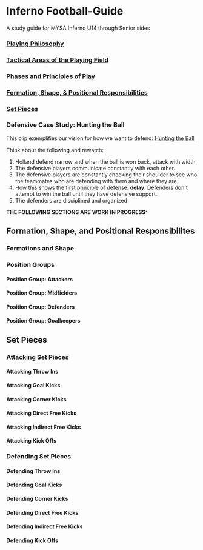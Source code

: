 # Inferno Football-Guide
A study guide for MYSA Inferno U14 through Senior sides

### [Playing Philosophy](Docs/philosophy.md)

### [Tactical Areas of the Playing Field](Docs/regions.md)

### [Phases and Principles of Play](Docs/phases-principles.md)

### [Formation, Shape, &amp; Positional Responsibilities](Docs/formation-shape-position.md)

### [Set Pieces](Docs/set-pieces.md)

### Defensive Case Study: Hunting the Ball

This clip exemplifies our vision for how we want to defend: [Hunting the Ball](https://youtu.be/hfqTy2bJzmU)

Think about the following and rewatch:

1. Holland defend narrow and when the ball is won back, attack with width
2. The defensive players communicate constantly with each other.
3. The defensive players are constantly checking their shoulder to see who the teammates who are defending with them and where they are.
4. How this shows the first principle of defense: **delay**.  Defenders don't attempt to win the ball until they have defensive support.
5. The defenders are disciplined and organized

**THE FOLLOWING SECTIONS ARE WORK IN PROGRESS:**

## Formation, Shape, and Positional Responsibilites

### Formations and Shape

### Position Groups

#### Position Group: Attackers

#### Position Group: Midfielders

#### Position Group: Defenders

#### Position Group: Goalkeepers

## Set Pieces

### Attacking Set Pieces

#### Attacking Throw Ins

#### Attacking Goal Kicks

#### Attacking Corner Kicks

#### Attacking Direct Free Kicks

#### Attacking Indirect Free Kicks

#### Attacking Kick Offs

### Defending Set Pieces

#### Defending Throw Ins

#### Defending Goal Kicks

#### Defending Corner Kicks

#### Defending Direct Free Kicks

#### Defending Indirect Free Kicks

#### Defending Kick Offs
